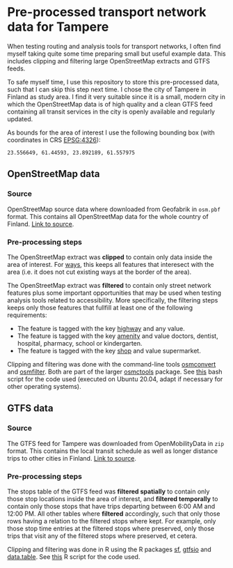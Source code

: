 # Pre-processed transport network data for Tampere

When testing routing and analysis tools for transport networks, I often find myself taking quite some time preparing small but useful example data. This includes clipping and filtering large OpenStreetMap extracts and GTFS feeds. 

To safe myself time, I use this repository to store this pre-processed data, such that I can skip this step next time. I chose the city of Tampere in Finland as study area. I find it very suitable since it is a small, modern city in which the OpenStreetMap data is of high quality and a clean GTFS feed containing all transit services in the city is openly available and regularly updated.

As bounds for the area of interest I use the following bounding box (with coordinates in CRS [EPSG:4326](https://epsg.io/4326)):

```
23.556649, 61.44593, 23.892189, 61.557975
```

## OpenStreetMap data

### Source

OpenStreetMap source data where downloaded from Geofabrik in `osm.pbf` format. This contains all OpenStreetMap data for the whole country of Finland. [Link to source](https://download.geofabrik.de/europe/finland.html).

### Pre-processing steps

The OpenStreetMap extract was **clipped** to contain only data inside the area of interest. For [ways](https://wiki.openstreetmap.org/wiki/Way), this keeps all features that interesect with the area (i.e. it does not cut existing ways at the border of the area).

The OpenStreetMap extract was **filtered** to contain only street network features plus some important opportunities that may be used when testing analysis tools related to accessibility. More specifically, the filtering steps keeps only those features that fullfill at least one of the following requirements:

- The feature is tagged with the key [highway](https://wiki.openstreetmap.org/wiki/Key:highway) and any value.
- The feature is tagged with the key [amenity](https://wiki.openstreetmap.org/wiki/Key:amenity) and value doctors, dentist, hospital, pharmacy, school or kindergarten.
- The feature is tagged with the key [shop](https://wiki.openstreetmap.org/wiki/Key:shop) and value supermarket.

Clipping and filtering was done with the command-line tools [osmconvert](https://wiki.openstreetmap.org/wiki/Osmconvert) and [osmfilter](https://wiki.openstreetmap.org/wiki/Osmfilter). Both are part of the larger [osmctools](https://github.com/ramunasd/osmctools) package. See [this](scripts/osm.sh) bash script for the code used (executed on Ubuntu 20.04, adapt if necessary for other operating systems).

## GTFS data

### Source

The GTFS feed for Tampere was downloaded from OpenMobilityData in `zip` format. This contains the local transit schedule as well as longer distance trips to other cities in Finland. [Link to source](https://transitfeeds.com/p/tampereen-joukkoliikenne/727).

### Pre-processing steps

The stops table of the GTFS feed was **filtered spatially** to contain only those stop locations inside the area of interest, and **filtered temporally** to contain only those stops that have trips departing between 6:00 AM and 12:00 PM. All other tables where **filtered** accordingly, such that only those rows having a relation to the filtered stops where kept. For example, only those stop time entries at the filtered stops where preserved, only those trips that visit any of the filtered stops where preserved, et cetera.

Clipping and filtering was done in R using the R packages [sf](https://github.com/r-spatial/sf/), [gtfsio](https://github.com/r-transit/gtfsio) and [data.table](https://github.com/Rdatatable/data.table). See [this](scripts/gtfs.R) R script for the code used.


